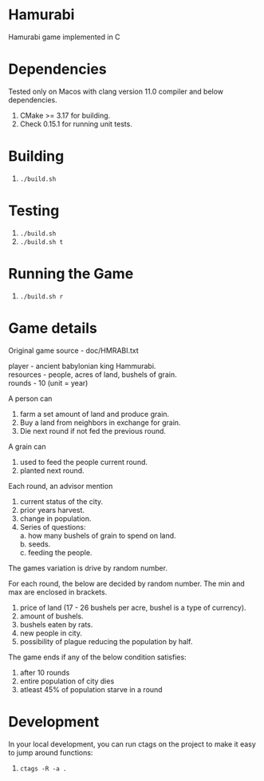# Hamurabi
Hamurabi game implemented in C

# Dependencies

Tested only on Macos with clang version 11.0 compiler and below dependencies.

1. CMake >= 3.17 for building.
2. Check 0.15.1 for running unit tests.

# Building

1. `./build.sh`

# Testing

1. `./build.sh`
2. `./build.sh t`

# Running the Game

1. `./build.sh r`

# Game details

Original game source - doc/HMRABI.txt

player - ancient babylonian king Hammurabi.  
resources - people, acres of land, bushels of grain.  
rounds - 10 (unit = year)

A person can 
1. farm a set amount of land and produce grain.
2. Buy a land from neighbors in exchange for grain.
3. Die next round if not fed the previous round.

A grain can 
1. used to feed the people current round.
2. planted next round.

Each round, an advisor mention
1. current status of the city.
2. prior years harvest.
3. change in population.
4. Series of questions:   
    a. how many bushels of grain to spend on land.   
    b. seeds.   
    c. feeding the people.   

The games variation is drive by random number.

For each round, the below are decided by random number. The min and max are enclosed in brackets.

1. price of land (17 - 26 bushels per acre, bushel is a type of currency).
2. amount of bushels.
3. bushels eaten by rats.
4. new people in city.
5. possibility of plague reducing the population by half.

The game ends if any of the below condition satisfies:
1. after 10 rounds
2. entire population of city dies
3. atleast 45% of population starve in a round

# Development
In your local development, you can run ctags on the project to make it easy to jump around functions:

1. `ctags -R -a .`
